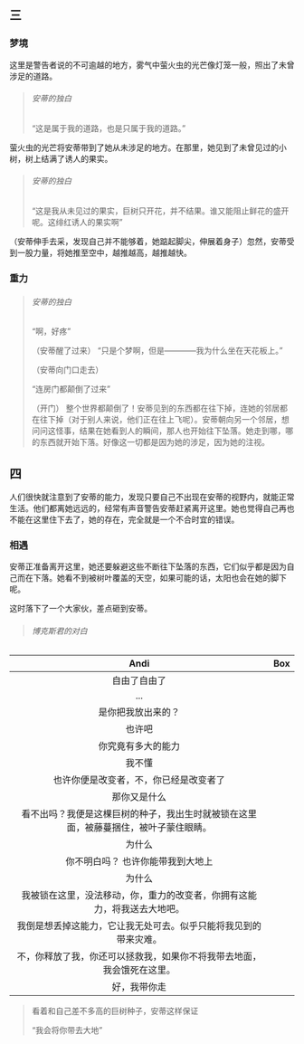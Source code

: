## 三

### 梦境

这里是警告者说的不可逾越的地方，雾气中萤火虫的光芒像灯笼一般，照出了未曾涉足的道路。
> ###### 安蒂的独白
> 
> “这是属于我的道路，也是只属于我的道路。”

萤火虫的光芒将安蒂带到了她从未涉足的地方。在那里，她见到了未曾见过的小树，树上结满了诱人的果实。

> ###### 安蒂的独白
> 
> “这是我从未见过的果实，巨树只开花，并不结果。谁又能阻止鲜花的盛开呢。这绯红诱人的果实啊”

（安蒂伸手去采，发现自己并不能够着，她踮起脚尖，伸展着身子）忽然，安蒂受到一股力量，将她推至空中，越推越高，越推越快。

### 重力

> ###### 安蒂的独白
> 
> “啊，好疼”
>
>（安蒂醒了过来）
> “只是个梦啊，但是————我为什么坐在天花板上。”
>
>（安蒂向门口走去）
>
> “连房门都颠倒了过来”
>
>（开门）
> 整个世界都颠倒了！安蒂见到的东西都在往下掉，连她的邻居都在往下掉（对于别人来说，他们正在往上飞呢）。安蒂朝向另一个邻居，想问问这怪事，结果在她看到人的瞬间，那人也开始往下坠落。她走到哪，哪的东西就开始下落。好像这一切都是因为她的涉足，因为她的注视。

## 四

人们很快就注意到了安蒂的能力，发现只要自己不出现在安蒂的视野内，就能正常生活。他们都离她远远的，经常有声音警告安蒂赶紧离开这里。她也觉得自己再也不能在这里住下去了，她的存在，完全就是一个不合时宜的错误。

### 相遇

安蒂正准备离开这里，她还要躲避这些不断往下坠落的东西，它们似乎都是因为自己而在下落。她看不到被树叶覆盖的天空，如果可能的话，太阳也会在她的脚下呢。

这时落下了一个大家伙，差点砸到安蒂。

> ###### 博克斯君的对白
Andi | Box
:------: | :-------
   | 自由了自由了
...| 
   | 是你把我放出来的？
也许吧 |
   | 你究竟有多大的能力
我不懂 |
   | 也许你便是改变者，不，你已经是改变者了
那你又是什么|
   | 看不出吗？我便是这棵巨树的种子，我出生时就被锁在这里面，被藤蔓捆住，被叶子蒙住眼睛。
为什么 | 
   | 你不明白吗？ 也许你能带我到大地上
为什么 |
   | 我被锁在这里，没法移动，你，重力的改变者，你拥有这能力，将我送去大地吧。
我倒是想丢掉这能力，它让我无处可去。似乎只能将我见到的带来灾难。|
   | 不，你释放了我，你还可以拯救我，如果你不将我带去地面，我会饿死在这里。
好，我带你走 |

> 看着和自己差不多高的巨树种子，安蒂这样保证
>
> “我会将你带去大地”




